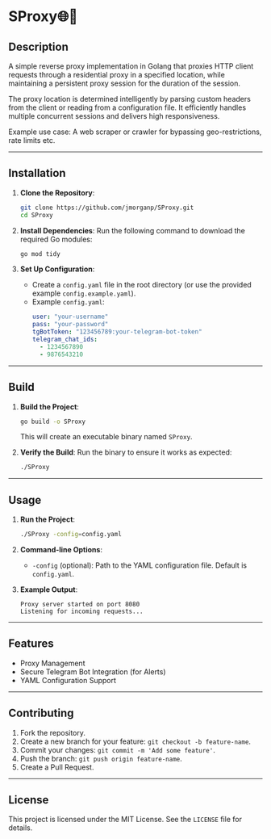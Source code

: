 # SProxy🌐🔀

## Description

A simple reverse proxy implementation in Golang that proxies HTTP client requests through a residential proxy in a specified location, while maintaining a persistent proxy session for the duration of the session.

The proxy location is determined intelligently by parsing custom headers from the client or reading from a configuration file. It efficiently handles multiple concurrent sessions and delivers high responsiveness.

Example use case: A web scraper or crawler for bypassing geo-restrictions, rate limits etc.

---

## Installation

1. **Clone the Repository**:

   ```bash
   git clone https://github.com/jmorganp/SProxy.git
   cd SProxy
   ```

2. **Install Dependencies**: Run the following command to download the required Go modules:

   ```bash
   go mod tidy
   ```

3. **Set Up Configuration**:

   - Create a `config.yaml` file in the root directory (or use the provided example `config.example.yaml`).
   - Example `config.yaml`:
     ```yaml
     user: "your-username"
     pass: "your-password"
     tgBotToken: "123456789:your-telegram-bot-token"
     telegram_chat_ids:
       - 1234567890
       - 9876543210
     ```

---

## Build

1. **Build the Project**:

   ```bash
   go build -o SProxy
   ```

   This will create an executable binary named `SProxy`.

2. **Verify the Build**: Run the binary to ensure it works as expected:

   ```bash
   ./SProxy
   ```

---

## Usage

1. **Run the Project**:

   ```bash
   ./SProxy -config=config.yaml
   ```

2. **Command-line Options**:

   - `-config` (optional): Path to the YAML configuration file. Default is `config.yaml`.

3. **Example Output**:

   ```
   Proxy server started on port 8080
   Listening for incoming requests...
   ```

---

## Features

- Proxy Management
- Secure Telegram Bot Integration (for Alerts)
- YAML Configuration Support

---

## Contributing

1. Fork the repository.
2. Create a new branch for your feature: `git checkout -b feature-name`.
3. Commit your changes: `git commit -m 'Add some feature'`.
4. Push the branch: `git push origin feature-name`.
5. Create a Pull Request.

---

## License

This project is licensed under the MIT License. See the `LICENSE` file for details.

